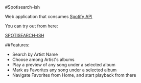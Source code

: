 #Spotisearch-ish

Web application that consumes [Spotify API](https://developer.spotify.com/documentation/web-api/)

You can try out from here:

[SPOTISEARCH-ISH](https://spotisearch-marcoserod.netlify.app/)

##Features:

- Search by Artist Name
- Choose among Artist's albums
- Play a preview of any song under a selected album
- Mark as Favorites any song under a selected album
- Navigate Favorites from Home, and start playback from there

